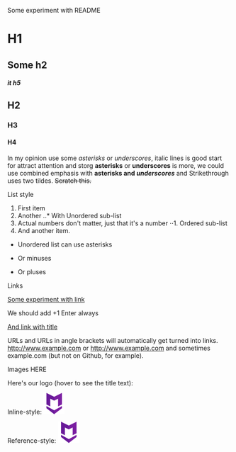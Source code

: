 Some experiment with README
# H1
## Some h2
##### it h5
## H2
### H3
#### H4
In my opinion use some *asterisks* or _underscores_, italic lines is good start for attract attention and storg **asterisks** or __underscores__ is more, we could use combined emphasis with **asterisks and _underscores_** and Strikethrough uses two tildes. ~~Scratch this.~~

List style 
1. First item
2. Another 
..* With Unordered sub-list
1. Actual numbers don't matter, just that it's a number
⋅⋅1. Ordered sub-list
4. And another item.

* Unordered list can use asterisks
- Or minuses
+ Or pluses

Links 

[Some experiment with link](https://www.google.com)

We should add +1 Enter always 

[And link with title](https://www.google.com "Argument")

URLs and URLs in angle brackets will automatically get turned into links. 
http://www.example.com or <http://www.example.com> and sometimes 
example.com (but not on Github, for example).


Images HERE

Here's our logo (hover to see the title text):

Inline-style: 
![alt text](https://github.com/adam-p/markdown-here/raw/master/src/common/images/icon48.png "Logo Title Text 1")

Reference-style: 
![alt text][logo]

[logo]: https://github.com/adam-p/markdown-here/raw/master/src/common/images/icon48.png "Logo Title Text 2"